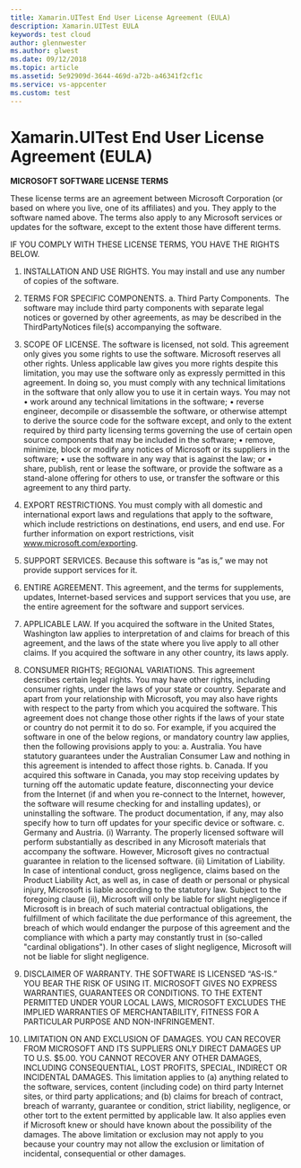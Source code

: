 ```yaml
---
title: Xamarin.UITest End User License Agreement (EULA)
description: Xamarin.UITest EULA
keywords: test cloud
author: glennwester
ms.author: glwest
ms.date: 09/12/2018
ms.topic: article
ms.assetid: 5e92909d-3644-469d-a72b-a46341f2cf1c
ms.service: vs-appcenter
ms.custom: test
---
```


# Xamarin.UITest End User License Agreement (EULA)

**MICROSOFT SOFTWARE LICENSE TERMS**

These license terms are an agreement between Microsoft Corporation (or based on where you live, one of its affiliates) and you. They apply to the software named above. The terms also apply to any Microsoft services or updates for the software, except to the extent those have different terms.

IF YOU COMPLY WITH THESE LICENSE TERMS, YOU HAVE THE RIGHTS BELOW.
1.	INSTALLATION AND USE RIGHTS. You may install and use any number of copies of the software.

2.	TERMS FOR SPECIFIC COMPONENTS.
a.	Third Party Components.  The software may include third party components with separate legal notices or governed by other agreements, as may be described in the ThirdPartyNotices file(s) accompanying the software.
  
3.	SCOPE OF LICENSE. The software is licensed, not sold. This agreement only gives you some rights to use the software. Microsoft reserves all other rights. Unless applicable law gives you more rights despite this limitation, you may use the software only as expressly permitted in this agreement. In doing so, you must comply with any technical limitations in the software that only allow you to use it in certain ways. You may not
•	work around any technical limitations in the software;
•	reverse engineer, decompile or disassemble the software, or otherwise attempt to derive the source code for the software except, and only to the extent required by third party licensing terms governing the use of certain open source components that may be included in the software;
•	remove, minimize, block or modify any notices of Microsoft or its suppliers in the software; 
•	use the software in any way that is against the law; or
•	share, publish, rent or lease the software, or provide the software as a stand-alone offering for others to use, or transfer the software or this agreement to any third party.
4.	EXPORT RESTRICTIONS. You must comply with all domestic and international export laws and regulations that apply to the software, which include restrictions on destinations, end users, and end use. For further information on export restrictions, visit www.microsoft.com/exporting. 
5.	SUPPORT SERVICES. Because this software is “as is,” we may not provide support services for it.
6.	ENTIRE AGREEMENT. This agreement, and the terms for supplements, updates, Internet-based services and support services that you use, are the entire agreement for the software and support services.
7.	APPLICABLE LAW. If you acquired the software in the United States, Washington law applies to interpretation of and claims for breach of this agreement, and the laws of the state where you live apply to all other claims. If you acquired the software in any other country, its laws apply.
8.	CONSUMER RIGHTS; REGIONAL VARIATIONS. This agreement describes certain legal rights. You may have other rights, including consumer rights, under the laws of your state or country. Separate and apart from your relationship with Microsoft, you may also have rights with respect to the party from which you acquired the software. This agreement does not change those other rights if the laws of your state or country do not permit it to do so. For example, if you acquired the software in one of the below regions, or mandatory country law applies, then the following provisions apply to you:
a.	Australia. You have statutory guarantees under the Australian Consumer Law and nothing in this agreement is intended to affect those rights.
b.	Canada. If you acquired this software in Canada, you may stop receiving updates by turning off the automatic update feature, disconnecting your device from the Internet (if and when you re-connect to the Internet, however, the software will resume checking for and installing updates), or uninstalling the software. The product documentation, if any, may also specify how to turn off updates for your specific device or software.
c.	Germany and Austria.
(i)	Warranty. The properly licensed software will perform substantially as described in any Microsoft materials that accompany the software. However, Microsoft gives no contractual guarantee in relation to the licensed software.
(ii)	Limitation of Liability. In case of intentional conduct, gross negligence, claims based on the Product Liability Act, as well as, in case of death or personal or physical injury, Microsoft is liable according to the statutory law.
Subject to the foregoing clause (ii), Microsoft will only be liable for slight negligence if Microsoft is in breach of such material contractual obligations, the fulfillment of which facilitate the due performance of this agreement, the breach of which would endanger the purpose of this agreement and the compliance with which a party may constantly trust in (so-called "cardinal obligations"). In other cases of slight negligence, Microsoft will not be liable for slight negligence.
9.	DISCLAIMER OF WARRANTY. THE SOFTWARE IS LICENSED “AS-IS.” YOU BEAR THE RISK OF USING IT. MICROSOFT GIVES NO EXPRESS WARRANTIES, GUARANTEES OR CONDITIONS. TO THE EXTENT PERMITTED UNDER YOUR LOCAL LAWS, MICROSOFT EXCLUDES THE IMPLIED WARRANTIES OF MERCHANTABILITY, FITNESS FOR A PARTICULAR PURPOSE AND NON-INFRINGEMENT.
10.	LIMITATION ON AND EXCLUSION OF DAMAGES. YOU CAN RECOVER FROM MICROSOFT AND ITS SUPPLIERS ONLY DIRECT DAMAGES UP TO U.S. $5.00. YOU CANNOT RECOVER ANY OTHER DAMAGES, INCLUDING CONSEQUENTIAL, LOST PROFITS, SPECIAL, INDIRECT OR INCIDENTAL DAMAGES.
This limitation applies to (a) anything related to the software, services, content (including code) on third party Internet sites, or third party applications; and (b) claims for breach of contract, breach of warranty, guarantee or condition, strict liability, negligence, or other tort to the extent permitted by applicable law.
It also applies even if Microsoft knew or should have known about the possibility of the damages. The above limitation or exclusion may not apply to you because your country may not allow the exclusion or limitation of incidental, consequential or other damages.
